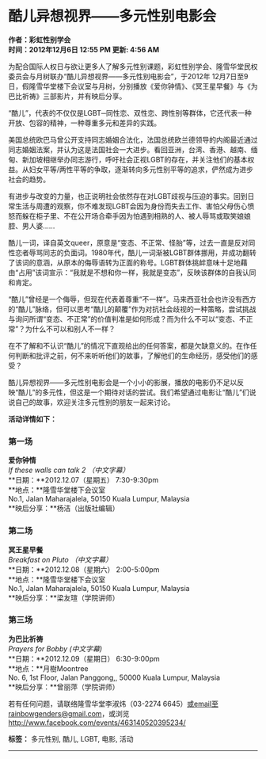 # 酷儿异想视界——多元性别电影会

**作者：彩虹性别学会**  
**时间：2012年12月6日 12:55 PM 更新: 4:56 AM**  

为配合国际人权日与欲让更多人了解多元性别课题，彩虹性别学会、隆雪华堂民权委员会与月树联办“酷儿异想视界——多元性别电影会”，于2012年 12月7日至9日，假隆雪华堂楼下会议室与月树，分别播放《爱你钟情》、《冥王星早餐》与《为巴比祈祷》三部影片，并有映后分享。

“酷儿”，代表的不仅仅是LGBT─同性恋、双性恋、跨性别等群体，它还代表一种开放、包容的精神，一种尊重多元和差异的实践。

美国总统欧巴马曾公开支持同志婚姻合法化，法国总统欧兰德领导的内阁最近通过同志婚姻法案，并认为这是法国社会一大进步。看回亚洲，台湾、香港、越南、缅甸、新加坡相继举办同志游行，呼吁社会正视LGBT的存在，并关注他们的基本权益。从妇女平等/两性平等的争取，逐渐转向多元性别平等的追求，俨然成为进步社会的趋势。

有进步与改变的力量，也正说明社会依然存在对LGBT歧视与压迫的事实。回到日常生活与周遭的观察，你不难发现LGBT会因为身份而失去工作、害怕父母伤心愤怒而躲在柜子里、不在公开场合牵手因为怕遇到相熟的人、被人辱骂或取笑娘娘腔、男人婆……

酷儿一词，译自英文queer，原意是“变态、不正常、怪胎”等，过去一直是反对同性恋者辱骂同志的负面词。1980年代，酷儿一词渐被LGBT群体挪用，并成功翻转了该词的意涵，从原本的侮辱语转为正面的称号。LGBT群体挑衅意味十足地藉由“占用”该词宣示：“我就是不想和你一样，我就是变态”，反映该群体的自我认同和肯定。

“酷儿”曾经是一个侮辱，但现在代表着尊重“不一样”。马来西亚社会也许没有西方的“酷儿”脉络，但可以思考“酷儿的颠覆”作为对抗社会歧视的一种策略，尝试挑战与询问所谓“变态、不正常”的价值判准是如何形成？而为什么不可以“变态、不正常”？为什么不可以和别人不一样？

在不了解和不认识“酷儿”的情况下直观给出的任何答案，都是欠缺意义的。在作任何判断和批评之前，何不来听听他们的故事，了解他们的生命经历，感受他们的感受？

酷儿异想视界——多元性别电影会是一个小小的影展，播放的电影仍不足以反映“酷儿”的多元性，但这是一个期待对话的尝试。我们希望通过电影让“酷儿”们说说自己的故事，欢迎关注多元性别的朋友一起来讨论。

**活动详情如下：**

### 第一场

**爱你钟情**  
*If these walls can talk 2 （中文字幕）*  
**日期：**2012.12.07（星期五） 7:30-9:30pm  
**地点：**隆雪华堂楼下会议室  
No.1, Jalan Maharajalela, 50150 Kuala Lumpur, Malaysia  
**映后分享：**杨洁（出版社编辑）

### 第二场

**冥王星早餐**  
*Breakfast on Pluto （中文字幕）*  
**日期：**2012.12.08（星期六） 2:00-5:00pm  
**地点：**隆雪华堂楼下会议室  
No.1, Jalan Maharajalela, 50150 Kuala Lumpur, Malaysia  
**映后分享：**梁友瑄（学院讲师）

### 第三场

**为巴比祈祷**  
*Prayers for Bobby (中文字幕)*  
**日期：**2012.12.09（星期日） 6:30-9:00pm  
**地点：**月樹Moontree  
No. 6, 1st Floor, Jalan Panggong,, 50000 Kuala Lumpur, Malaysia  
**映后分享：**曾丽萍（学院讲师）

若有任何问题，请联络隆雪华堂李淑炜（03-2274 6645）或email至rainbowgenders@gmail.com，或浏览  
http://www.facebook.com/events/463140520395234/  

**标签：** 多元性别, 酷儿, LGBT, 电影, 活动

---